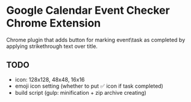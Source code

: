# Google Calendar Event Checker Chrome Extension

Chrome plugin that adds button for marking event\task as completed by applying
strikethrough text over title.

## TODO
- icon: 128x128, 48x48, 16x16
- emoji icon setting (whether to put ✅ icon if task completed)
- build script (gulp: minification + zip archive creating)

